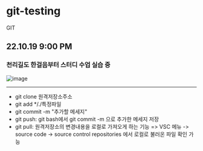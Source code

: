 # git-testing
GIT

## 22.10.19 9:00 PM
### 천리길도 한걸음부터 스터디 수업 실습 중

![image](https://user-images.githubusercontent.com/115684898/196691684-0deae21d-50f5-4187-98e5-1a96bcd22c33.png)

-----
* git clone 원격저장소주소
* git add */./특정파일
* git commit -m "추가할 메세지"
* git push: git bash에서 git commit -m 으로 추가한 메세지 저장
* git pull: 원격저장소의 변경내용을 로컬로 가져오게 하는 기능
=> VSC 메뉴 -> source code ->  source control repositories 에서 로컬로 불러온 파일 확인 가능
